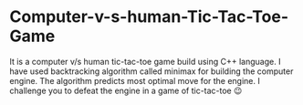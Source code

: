 # Computer-v-s-human-Tic-Tac-Toe-Game
It is a computer v/s human tic-tac-toe game build using C++ language. I have used backtracking algorithm called minimax for building the computer engine. The algorithm predicts most optimal move for the engine. 
I challenge you to defeat the engine in a game of tic-tac-toe 😉
